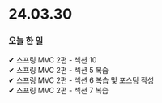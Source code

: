 # 24.03.30
### 오늘  한 일
✔ 스프링 MVC 2편 - 섹션 10<br>
✔ 스프링 MVC 2편 - 섹션 5 복습<br> 
✔ 스프링 MVC 2편 - 섹션 6 복습 및 포스팅 작성<br> 
✔ 스프링 MVC 2편 - 섹션 7 복습<br> 
